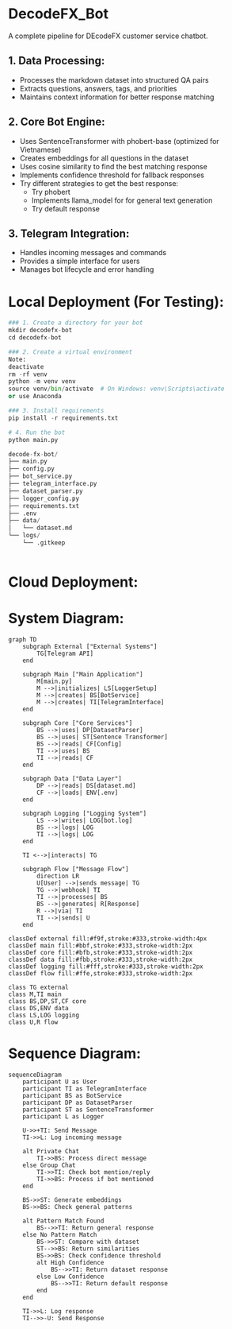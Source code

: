 # DecodeFX_Bot
A complete pipeline for DEcodeFX customer service chatbot.

## 1. Data Processing:

- Processes the markdown dataset into structured QA pairs
- Extracts questions, answers, tags, and priorities
- Maintains context information for better response matching


## 2. Core Bot Engine:

- Uses SentenceTransformer with phobert-base (optimized for Vietnamese)
- Creates embeddings for all questions in the dataset
- Uses cosine similarity to find the best matching response
- Implements confidence threshold for fallback responses
- Try different strategies to get the best response:
    - Try phobert
    - Implements llama_model for for general text generation
    - Try default response

## 3. Telegram Integration:

- Handles incoming messages and commands
- Provides a simple interface for users
- Manages bot lifecycle and error handling

# Local Deployment (For Testing):
```python
### 1. Create a directory for your bot
mkdir decodefx-bot
cd decodefx-bot

### 2. Create a virtual environment
Note:
deactivate
rm -rf venv
python -m venv venv
source venv/bin/activate  # On Windows: venv\Scripts\activate
or use Anaconda

### 3. Install requirements
pip install -r requirements.txt

# 4. Run the bot
python main.py

decode-fx-bot/
├── main.py
├── config.py
├── bot_service.py
├── telegram_interface.py
├── dataset_parser.py
├── logger_config.py
├── requirements.txt
├── .env
├── data/
│   └── dataset.md
└── logs/
    └── .gitkeep
    
```
# Cloud Deployment:

# System Diagram:
```mermaid
graph TD
    subgraph External ["External Systems"]
        TG[Telegram API]
    end

    subgraph Main ["Main Application"]
        M[main.py]
        M -->|initializes| LS[LoggerSetup]
        M -->|creates| BS[BotService]
        M -->|creates| TI[TelegramInterface]
    end

    subgraph Core ["Core Services"]
        BS -->|uses| DP[DatasetParser]
        BS -->|uses| ST[Sentence Transformer]
        BS -->|reads| CF[Config]
        TI -->|uses| BS
        TI -->|reads| CF
    end

    subgraph Data ["Data Layer"]
        DP -->|reads| DS[dataset.md]
        CF -->|loads| ENV[.env]
    end

    subgraph Logging ["Logging System"]
        LS -->|writes| LOG[bot.log]
        BS -->|logs| LOG
        TI -->|logs| LOG
    end

    TI <-->|interacts| TG

    subgraph Flow ["Message Flow"]
        direction LR
        U[User] -->|sends message| TG
        TG -->|webhook| TI
        TI -->|processes| BS
        BS -->|generates| R[Response]
        R -->|via| TI
        TI -->|sends| U
    end

classDef external fill:#f9f,stroke:#333,stroke-width:4px
classDef main fill:#bbf,stroke:#333,stroke-width:2px
classDef core fill:#bfb,stroke:#333,stroke-width:2px
classDef data fill:#fbb,stroke:#333,stroke-width:2px
classDef logging fill:#fff,stroke:#333,stroke-width:2px
classDef flow fill:#ffe,stroke:#333,stroke-width:2px

class TG external
class M,TI main
class BS,DP,ST,CF core
class DS,ENV data
class LS,LOG logging
class U,R flow
```
# Sequence Diagram:
```mermaid
sequenceDiagram
    participant U as User
    participant TI as TelegramInterface
    participant BS as BotService
    participant DP as DatasetParser
    participant ST as SentenceTransformer
    participant L as Logger

    U->>+TI: Send Message
    TI->>L: Log incoming message
    
    alt Private Chat
        TI->>BS: Process direct message
    else Group Chat
        TI->>TI: Check bot mention/reply
        TI->>BS: Process if bot mentioned
    end
    
    BS->>ST: Generate embeddings
    BS->>BS: Check general patterns
    
    alt Pattern Match Found
        BS-->>TI: Return general response
    else No Pattern Match
        BS->>ST: Compare with dataset
        ST-->>BS: Return similarities
        BS->>BS: Check confidence threshold
        alt High Confidence
            BS-->>TI: Return dataset response
        else Low Confidence
            BS-->>TI: Return default response
        end
    end
    
    TI->>L: Log response
    TI-->>-U: Send Response
```

